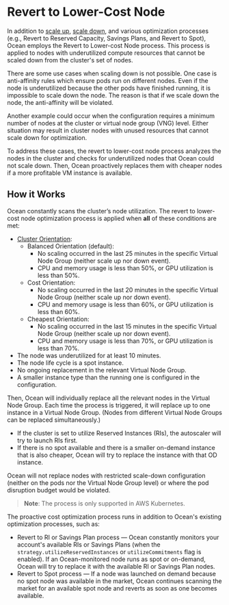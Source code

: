 # Revert to Lower-Cost Node

In addition to [scale up](ocean/features/scaling-kubernetes?id=scale-up), [scale down](ocean/features/scaling-kubernetes?id=scale-down), and various optimization processes (e.g., Revert to Reserved Capacity, Savings Plans, and Revert to Spot), Ocean employs the Revert to Lower-cost Node process. This process is applied to nodes with underutilized compute resources that cannot be scaled down from the cluster's set of nodes.

There are some use cases when scaling down is not possible. One case is anti-affinity rules which ensure pods run on different nodes. Even if the node is underutilized because the other pods have finished running, it is impossible to scale down the node. The reason is that if we scale down the node, the anti-affinity will be violated.

Another example could occur when the configuration requires a minimum number of nodes at the cluster or virtual node group (VNG) level. Either situation may result in cluster nodes with unused resources that cannot scale down for optimization.

To address these cases, the revert to lower-cost node process analyzes the nodes in the cluster and checks for underutilized nodes that Ocean could not scale down. Then, Ocean proactively replaces them with cheaper nodes if a more profitable VM instance is available.

## How it Works

Ocean constantly scans the cluster’s node utilization. The revert to lower-cost node optimization process is applied when **all** of these conditions are met:

*  [Cluster Orientation](https://docs.spot.io/ocean/features/cluster-orientation?id=cluster-orientation):
   *  Balanced Orientation (default):
      *  No scaling occurred in the last 25 minutes in the specific Virtual Node Group (neither scale up nor down event).
      *  CPU and memory usage is less than 50%, or GPU utilization is less than 50%.
   *  Cost Orientation:
      *  No scaling occurred in the last 20 minutes in the specific Virtual Node Group (neither scale up nor down event).
      *  CPU and memory usage is less than 60%, or GPU utilization is less than 60%.
   *  Cheapest Orientation:
      *  No scaling occurred in the last 15 minutes in the specific Virtual Node Group (neither scale up nor down event).
      *  CPU and memory usage is less than 70%, or GPU utilization is less than 70%.
*  The node was underutilized for at least 10 minutes.
*  The node life cycle is a spot instance.
*  No ongoing replacement in the relevant Virtual Node Group.
*  A smaller instance type than the running one is configured in the configuration.

Then, Ocean will individually replace all the relevant nodes in the Virtual Node Group. Each time the process is triggered, it will replace up to one instance in a Virtual Node Group. (Nodes from different Virtual Node Groups can be replaced simultaneously.)
- If the cluster is set to utilize Reserved Instances (RIs), the autoscaler will try to launch RIs first.
- If there is no spot available and there is a smaller on-demand instance that is also cheaper, Ocean will try to replace the instance with that OD instance.

Ocean will not replace nodes with restricted scale-down configuration (neither on the pods nor the Virtual Node Group level) or where the pod disruption budget would be violated.

> **Note**: The process is only supported in AWS Kubernetes.

The proactive cost optimization process runs in addition to Ocean's existing optimization processes, such as:
- Revert to RI or Savings Plan process — Ocean constantly monitors your account's available RIs or Savings Plans (when the `strategy.utilizeReservedInstances` or `utilizeCommitments` flag is enabled). If an Ocean-monitored node runs as spot or on-demand, Ocean will try to replace it with the available RI or Savings Plan nodes.
- Revert to Spot process — If a node was launched on demand because no spot node was available in the market, Ocean continues scanning the market for an available spot node and reverts as soon as one becomes available.


